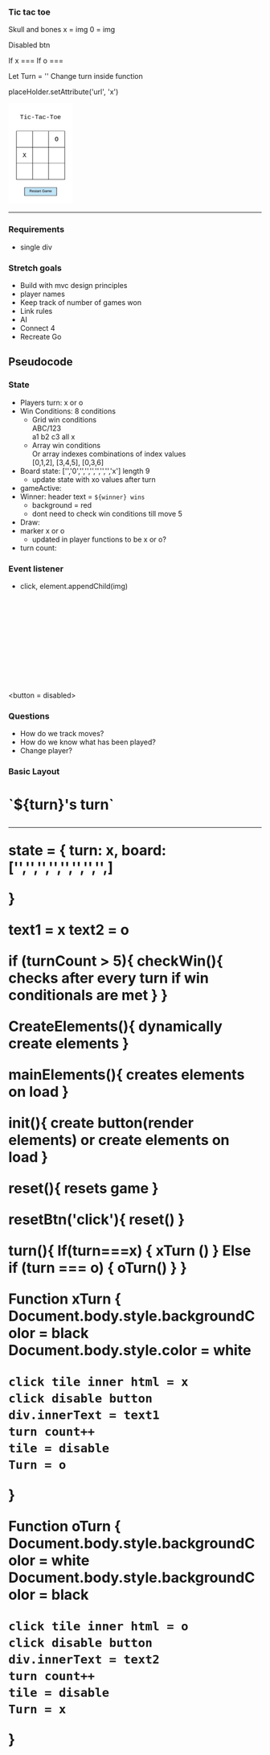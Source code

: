 ### Tic tac toe

Skull and bones
x = img
0 = img

Disabled btn

If x === 
If o ===

Let Turn = ''
Change turn inside function



placeHolder.setAttribute('url', 'x')



![wireframe](./images/tic-tac-toe.png)

---

### Requirements
- single div <br>
    <div id='singleId'></div>

### Stretch goals
- Build with mvc design principles
- player names
- Keep track of number of games won
- Link rules
- AI
- Connect 4
- Recreate Go

## Pseudocode
### State
- Players turn: x or o
- Win Conditions: 8 conditions
   - Grid win conditions <br>ABC/123
    <br> a1 b2 c3 all x
    - Array win conditions<br>Or array indexes combinations of index values
    <br> [0,1,2], [3,4,5], [0,3,6]
- Board state: ['','0','','','','','','','x'] length 9
    - update state with xo values after turn
- gameActive:
- Winner: header text = `${winner} wins`
    - background = red
    - dont need to check win conditions till move 5
- Draw:
- marker x or o
    - updated in player functions to be x or o?
- turn count: 

### Event listener
- click, element.appendChild(img)

<button = disabled><img></button>

### Questions
- How do we track moves?
- How do we know what has been played?
- Change player?


### Basic Layout

<h1>`${turn}'s turn`</> <!-- output example = "X's turn"-->

<div row>
    <div col>
    <div col>
    <div col>

<div row>
    <div col>
    <div col>
    <div col>

<div row>
    <div col>
    <div col>
    <div col>

---
state = {
    turn: x,
    board: ['','','','','','','','',]

}

text1 = x
text2 = o

if (turnCount > 5){
    checkWin(){
        checks after every turn if win conditionals are met
    }
}

CreateElements(){
    dynamically create elements
}

mainElements(){
    creates elements on load
}


init(){
    create button(render elements)
    or create elements on load
}

reset(){
    resets game
}

resetBtn('click'){
    reset()
}

turn(){
    If(turn===x) {
    xTurn ()
    } Else if (turn === o) {
    oTurn()
    }
}

Function xTurn {
    Document.body.style.backgroundColor = black
    Document.body.style.color = white

    click tile inner html = x
    click disable button
    div.innerText = text1
    turn count++    
    tile = disable
    Turn = o
}

Function oTurn {
    Document.body.style.backgroundColor = white
    Document.body.style.backgroundColor = black

    click tile inner html = o
    click disable button
    div.innerText = text2
    turn count++
    tile = disable
    Turn = x
}





<style>
    img {
        height: 200px;
    }
    </style>